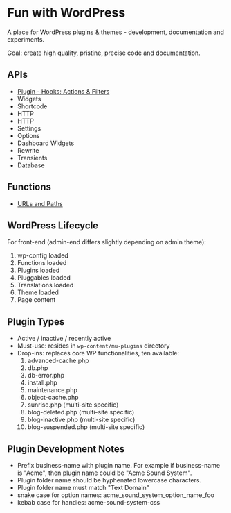 # Fun with WordPress

A place for WordPress plugins & themes - development, documentation and experiments.

Goal: create high quality, pristine, precise code and documentation.

## APIs

- [Plugin - Hooks: Actions & Filters](./plugin.md)
- Widgets
- Shortcode
- HTTP
- HTTP
- Settings
- Options
- Dashboard Widgets
- Rewrite
- Transients
- Database

## Functions

- [URLs and Paths](./url-path.md)

## WordPress Lifecycle

For front-end (admin-end differs slightly depending on admin theme):

1. wp-config loaded
2. Functions loaded
3. Plugins loaded
4. Pluggables loaded
5. Translations loaded
6. Theme loaded
7. Page content

## Plugin Types

- Active / inactive / recently active
- Must-use: resides in `wp-content/mu-plugins` directory
- Drop-ins: replaces core WP functionalities, ten available:
    1. advanced-cache.php
    2. db.php
    3. db-error.php
    4. install.php
    5. maintenance.php
    6. object-cache.php
    7. sunrise.php (multi-site specific)
    8. blog-deleted.php (multi-site specific)
    9. blog-inactive.php (multi-site specific)
    10. blog-suspended.php (multi-site specific)

## Plugin Development Notes

- Prefix business-name with plugin name. For example if business-name is "Acme", then plugin name could be "Acme Sound System".
- Plugin folder name should be hyphenated lowercase characters.
- Plugin folder name must match "Text Domain"
- snake case for option names: acme_sound_system_option_name_foo
- kebab case for handles: acme-sound-system-css


